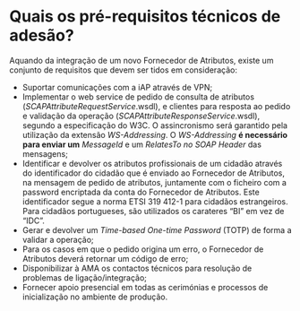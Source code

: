 # Quais os pré-requisitos técnicos de adesão?

Aquando da integração de um novo Fornecedor de Atributos, existe um conjunto de requisitos que devem ser tidos em consideração:&#x20;

* Suportar comunicações com a iAP através de VPN;&#x20;
* Implementar o web service de pedido de consulta de atributos (_SCAPAttributeRequestService_.wsdl), e clientes para resposta ao pedido e validação da operação (_SCAPAttributeResponseService_.wsdl), segundo a especificação do W3C. O assincronismo será garantido pela utilização da extensão _WS-Addressing_. O _WS-Addressing_ **é necessário para enviar um** _MessageId_ e um _RelatesTo no SOAP Header_ das mensagens;&#x20;
* Identificar e devolver os atributos profissionais de um cidadão através do identificador do cidadão que é enviado ao Fornecedor de Atributos, na mensagem de pedido de atributos, juntamente com o ficheiro com a password encriptada da conta do Fornecedor de Atributos. Este identificador segue a norma ETSI 319 412-1 para cidadãos estrangeiros. Para cidadãos portugueses, são utilizados os carateres “BI” em vez de “IDC”.&#x20;
* Gerar e devolver um _Time-based One-time Password_ (TOTP) de forma a validar a operação;&#x20;
* Para os casos em que o pedido origina um erro, o Fornecedor de Atributos deverá retornar um código de erro;&#x20;
* Disponibilizar à AMA os contactos técnicos para resolução de problemas de ligação/integração;&#x20;
* Fornecer apoio presencial em todas as cerimónias e processos de inicialização no ambiente de produção.&#x20;
